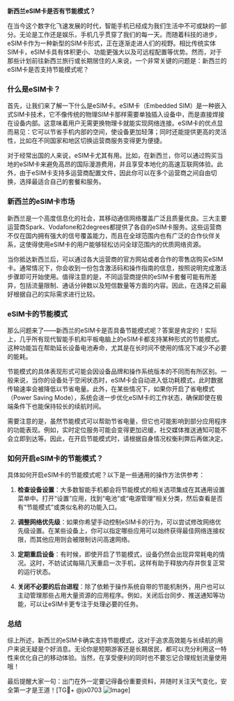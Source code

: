 **新西兰eSIM卡是否有节能模式？**

在当今这个数字化飞速发展的时代，智能手机已经成为我们生活中不可或缺的一部分。无论是工作还是娱乐，手机几乎贯穿了我们的每一天。而随着科技的进步，eSIM卡作为一种新型的SIM卡形式，正在逐渐走进人们的视野。相比传统实体SIM卡，eSIM卡具有体积更小、功能更强大以及可远程配置等优势。然而，对于那些计划前往新西兰旅行或长期居住的人来说，一个非常关键的问题是：新西兰的eSIM卡是否支持节能模式呢？

### 什么是eSIM卡？

首先，让我们来了解一下什么是eSIM卡。eSIM卡（Embedded SIM）是一种嵌入式SIM卡技术，它不像传统的物理SIM卡那样需要单独插入设备中，而是直接焊接在设备内部。这意味着用户无需更换物理卡就能实现网络连接。eSIM卡的优点显而易见：它可以节省手机内部的空间，使设备更加轻薄；同时还能提供更高的灵活性，比如在不同国家和地区切换运营商服务变得更为便捷。

对于经常出国的人来说，eSIM卡尤其有用。比如，在新西兰，你可以通过购买当地的eSIM卡来避免高昂的国际漫游费用，并且享受本地化的高速互联网体验。此外，由于eSIM卡支持多运营商配置文件，因此你可以在多个运营商之间自由切换，选择最适合自己的套餐和服务。

### 新西兰的eSIM卡市场

新西兰是一个高度信息化的社会，其移动通信网络覆盖广泛且质量优良。三大主要运营商Spark、Vodafone和2degrees都提供了各自的eSIM卡服务。这些运营商不仅在国内拥有强大的信号覆盖能力，而且在全球范围内也有广泛的合作伙伴关系，这使得使用eSIM卡的用户能够轻松访问全球范围内的优质网络资源。

当你抵达新西兰后，可以通过各大运营商的官方网站或者合作的零售店购买eSIM卡。通常情况下，你会收到一份包含激活码和操作指南的信息，按照说明完成激活步骤即可开始使用。值得注意的是，不同运营商提供的eSIM卡套餐可能有所差异，包括流量限制、通话分钟数以及短信数量等方面的内容。因此，在选择之前最好根据自己的实际需求进行比较。

### eSIM卡的节能模式

那么问题来了——新西兰的eSIM卡是否具备节能模式呢？答案是肯定的！实际上，几乎所有现代智能手机和平板电脑上的eSIM卡都支持某种形式的节能模式。这种功能旨在帮助延长设备电池寿命，尤其是在长时间不使用的情况下减少不必要的能耗。

节能模式的具体表现形式可能会因设备品牌和操作系统版本的不同而有所区别。一般来说，当你的设备处于空闲状态时，eSIM卡会自动进入低功耗模式，此时数据传输速率会被降低以节省电量。此外，在某些情况下，如果你开启了省电模式（Power Saving Mode），系统会进一步优化eSIM卡的工作状态，确保即使在极端条件下也能保持较长的续航时间。

需要注意的是，虽然节能模式可以帮助节省电量，但它也可能影响到部分应用程序的功能表现。例如，实时定位服务可能会变得更加迟缓，社交媒体推送通知可能不会立即到达等。因此，在开启节能模式时，请根据自身情况权衡利弊后再做决定。

### 如何开启eSIM卡的节能模式？

具体如何开启eSIM卡的节能模式呢？以下是一些通用的操作方法供参考：

1. **检查设备设置**：大多数智能手机都会将节能模式的相关选项集成在其通用设置菜单中。打开“设置”应用，找到“电池”或“电源管理”相关分类，然后查看是否有“节能模式”或类似名称的功能入口。
   
2. **调整网络优先级**：如果你希望手动控制eSIM卡的行为，可以尝试修改网络优先级设置。在某些设备上，你可以指定哪些应用可以始终获得最佳网络连接权限，而其他应用则会被限制访问高速网络。

3. **定期重启设备**：有时候，即使开启了节能模式，设备仍然会出现异常耗电的情况。这时，不妨试试每隔几天重启一次手机，这样有助于释放内存并恢复正常的运行状态。

4. **关闭不必要的后台进程**：除了依赖于操作系统自带的节能机制外，用户也可以主动管理那些占用大量资源的应用程序。例如，关闭后台同步、推送通知等功能，可以让eSIM卡更专注于处理必要的任务。

### 总结

综上所述，新西兰的eSIM卡确实支持节能模式，这对于追求高效能与长续航的用户来说无疑是个好消息。无论你是短期游客还是长期居民，都可以充分利用这一特性来优化自己的移动体验。当然，在享受便利的同时也不要忘记合理规划流量使用哦！

最后提醒大家一句：出门在外一定要记得备份重要资料，并随时关注天气变化，安全第一才是王道！[TG💪+ @jx0703 ![Image](https://github.com/user-attachments/assets/dbca1d08-cadb-493c-b0ec-ad6f7a83f270)]